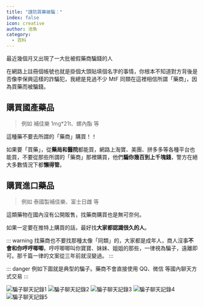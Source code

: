 ```yaml
---
title: "謹防買藥被騙："
index: false
icon: creative
author: 池魚
category:
  - 百科
---
```


最近幾個月又出現了一大批被假藥商騙錢的人

在網路上註冊個帳號也就是掛個大頭貼填個名字的事情，你根本不知道對方背後是否像李保興這樣的詐騙犯，我總是見過不少 MtF 同類在這裡相信所謂「藥商」，因為買藥而被騙錢。

## 購買國產藥品
>
> 例如 補佳樂 1mg*21t、螺內酯 等

這種藥不要去所謂的「藥商」購買！！

如果要「買藥」，從**藥局和醫院**都能買，網路上淘寶、美團、拼多多等各種平台也能買，不要從那些所謂的「藥商」那裡購買，他們**騙你幾百到上千塊錢**，警方在絕大多數情況下都**懶得管**。

## 購買進口藥品
>
> 例如 泰國製補佳樂、富士日雌 等

這類藥物在國內沒有公開販售，找藥商購買也是無可奈何。

如果一定要在推特上購買的話，最好找**大家都認識很久的人**。

::: warning
找藥商也不要找那種太像「同類」的，大家都是成年人，商人沒事**不會和你哼哼唧唧**。哼哼唧唧叫你寶寶、妹妹、姐姐的那些，一律視為騙子，遠離即可。那千篇一律的文案從三年前就沒變過。
:::

::: danger
例如下圖就是典型的騙子。藥商不會直接使用 QQ、微信 等國內聊天方式交易
:::

![騙子聊天記錄1](https://cdn.jsdelivr.net/gh/mtfreport/webpic@main/2025061604/01.jpg)
![騙子聊天記錄2](https://cdn.jsdelivr.net/gh/mtfreport/webpic@main/2025061604/02.jpg)
![騙子聊天記錄3](https://cdn.jsdelivr.net/gh/mtfreport/webpic@main/2025061604/03.jpg)
![騙子聊天記錄4](https://cdn.jsdelivr.net/gh/mtfreport/webpic@main/2025061604/04.jpg)
![騙子聊天記錄5](https://cdn.jsdelivr.net/gh/mtfreport/webpic@main/2025061604/05.jpg)
